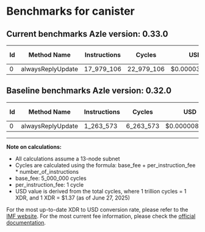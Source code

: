 # Benchmarks for canister

## Current benchmarks Azle version: 0.33.0

| Id  | Method Name       | Instructions | Cycles     | USD           | USD/Million Calls | Change                               |
| --- | ----------------- | ------------ | ---------- | ------------- | ----------------- | ------------------------------------ |
| 0   | alwaysReplyUpdate | 17_979_106   | 22_979_106 | $0.0000314814 | $31.48            | <font color="red">+16_715_533</font> |

## Baseline benchmarks Azle version: 0.32.0

| Id  | Method Name       | Instructions | Cycles    | USD           | USD/Million Calls |
| --- | ----------------- | ------------ | --------- | ------------- | ----------------- |
| 0   | alwaysReplyUpdate | 1_263_573    | 6_263_573 | $0.0000085811 | $8.58             |

---

**Note on calculations:**

- All calculations assume a 13-node subnet
- Cycles are calculated using the formula: base_fee + per_instruction_fee \* number_of_instructions
- base_fee: 5_000_000 cycles
- per_instruction_fee: 1 cycle
- USD value is derived from the total cycles, where 1 trillion cycles = 1 XDR, and 1 XDR = $1.37 (as of June 27, 2025)

For the most up-to-date XDR to USD conversion rate, please refer to the [IMF website](https://www.imf.org/external/np/fin/data/rms_sdrv.aspx).
For the most current fee information, please check the [official documentation](https://internetcomputer.org/docs/references/cycles-cost-formulas).
